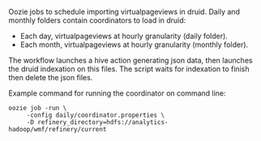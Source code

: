Oozie jobs to schedule importing virtualpageviews in druid.
Daily and monthly folders contain coordinators to load in druid:
 - Each day, virtualpageviews at hourly granularity (daily folder).
 - Each month, virtualpageviews at hourly granularity (monthly folder).

The workflow launches a hive action generating json data,
then launches the druid indexation on this files.
The script waits for indexation to finish then delete the json files.

Example command for running the coordinator on command line:

    oozie job -run \
         -config daily/coordinator.properties \
         -D refinery_directory=hdfs://analytics-hadoop/wmf/refinery/current
